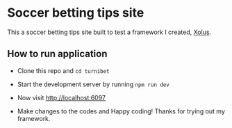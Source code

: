 # Soccer betting tips site
This a soccer betting tips site built to test a framework I created, [Xolus](https://github.com/KBismark/xolus).    

## How to run application
- Clone this repo and `cd turnibet`
  
- Start the development server by running `npm run dev`
  
- Now visit [http://localhost:6097](http://localhost:6097)

- Make changes to the codes and Happy coding! Thanks for trying out my framework.    
